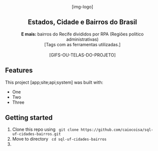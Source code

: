 
<center>[img-logo]</center>
<center><h2>Estados, Cidade e Bairros do Brasil</h2></center>
<center><b>E mais: </b> bairros do Recife divididos por RPA (Regiões político administrativas)</center>

<center>[Tags com as ferramentas utilizadas.]</center>
<br>

<center>[GIFS-OU-TELAS-DO-PROJETO]</center>

## Features

This project [app;site;api;system] was built with:
* One
* Two
* Three

## Getting started

1. Clone this repo using ``` git clone https://github.com/caiocoisa/sql-uf-cidades-bairros.git```
2. Move to directory ``` cd sql-uf-cidades-bairros```
3. 